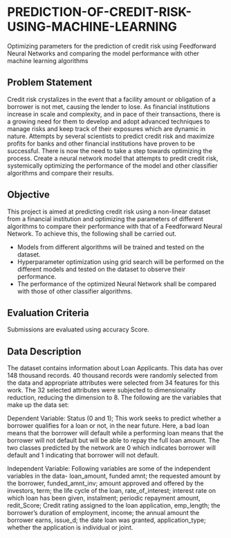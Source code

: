 # PREDICTION-OF-CREDIT-RISK-USING-MACHINE-LEARNING
Optimizing parameters for the prediction of credit risk using Feedforward Neural Networks and comparing the model performance with other machine learning algorithms

## Problem Statement
Credit risk crystalizes in the event that a facility amount or obligation of a borrower is not met, causing the lender to lose. As financial institutions increase in scale and complexity, and in pace of their transactions, there is a growing need for them to develop and adopt advanced techniques to manage risks and keep track of their exposures which are dynamic in nature. Attempts by several scientists to predict credit risk and maximize profits for banks and other financial institutions have proven to be successful. There is now the need to take a step towards optimizing the process. Create a neural network model that attempts to predit credit risk, systemically optimizing the performance of the model and other classifier algorithms and compare their results.
## Objective
This project is aimed at predicting credit risk using a non-linear dataset from a financial institution and optimizing the parameters of different algorithms to compare their performance with that of a Feedforward Neural Network. To achieve this, the following shall be carried out.
- Models from different algorithms will be trained and tested on the dataset.
- Hyperparameter optimization using grid search will be performed on the different models and tested on the dataset to observe their performance.
- The performance of the optimized Neural Network shall be compared with those of other classifier algorithms.
## Evaluation Criteria
Submissions are evaluated using accuracy Score.
## Data Description
The dataset contains information about Loan Applicants. This data has over 148 thousand records. 40 thousand records were randomly selected from the data and appropriate attributes were selected from 34 features for this work. The 32 selected attributes were subjected to dimensionality reduction, reducing the dimension to 8. The following are the variables that make up the data set:

Dependent Variable: Status (0 and 1); This work seeks to predict whether a borrower qualifies for a loan or not, in the near future. Here, a bad loan means that the borrower will
default while a performing loan means that the borrower will not default but will be able to repay the full loan amount. The two classes predicted by the network are 0 which indicates borrower will default and 1 indicating that borrower will not default.

Independent Variable: Following variables are some of the independent variables in the data-
loan_amount, funded amnt; the requested amount by the borrower, funded_amnt_inv; amount approved and offered by the investors, term; the life cycle of the loan, rate_of_interest; interest rate on which loan has been given, instalment; periodic repayment amount, redit_Score; Credit rating assigned to the loan application, emp_length; the borrower’s duration of employment, income; the annual amount the borrower earns, issue_d; the date loan was granted, application_type; whether the application is individual or joint.
